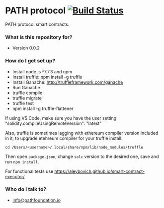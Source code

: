 # PATH protocol  [![Build Status](https://travis-ci.org/path-foundation/path-protocol.svg?branch=master)](https://travis-ci.org/path-foundation/path-protocol)

PATH protocol smart contracts. 

### What is this repository for? ###

* Version 0.0.2

### How do I get set up? ###

* Install node.js ^7.7.3 and npm
* Install truffle: npm install -g truffle
* Install Ganache: http://truffleframework.com/ganache
* Run Ganache
* truffle compile
* truffle migrate
* truffle test
* npm install -g truffle-flattener

If using VS Code, make sure you have the user setting "solidity.compileUsingRemoteVersion": "latest"

Also, truffle is sometimes lagging with ethereum compiler version included in it; 
to upgrade etehreum compiler for your truffle install:

`cd /Users/<username>/.local/share/npm/lib/node_modules/truffle`

Then open `package.json`, change `solc` version to the desired one, save and run `npm install`.

For functional tests use https://aleybovich.github.io/smart-contract-executor/

### Who do I talk to? ###

* info@pathfoundation.io